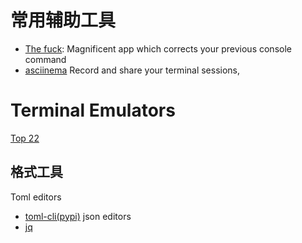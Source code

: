 # 常用辅助工具
- [The fuck](https://github.com/nvbn/thefuck): Magnificent app which corrects your previous console command
- [asciinema](asciinema.org) Record and share your terminal sessions,

# Terminal Emulators
[Top 22](https://www.tecmint.com/linux-terminal-emulators/)

## 格式工具
Toml editors
- [toml-cli(pypi)](https://github.com/mrijken/toml-cli)
json editors
- [jq](https://jqlang.github.io/jq/)


